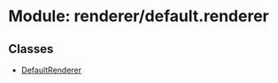 # Module: renderer/default.renderer

## Classes

- [DefaultRenderer](../classes/renderer_default_renderer.DefaultRenderer.md)
